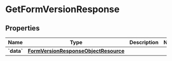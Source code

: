 
# GetFormVersionResponse

## Properties
| Name | Type | Description | Notes |
| ------------ | ------------- | ------------- | ------------- |
| **&#x60;data&#x60;** | [**FormVersionResponseObjectResource**](FormVersionResponseObjectResource.md) |  |  |



